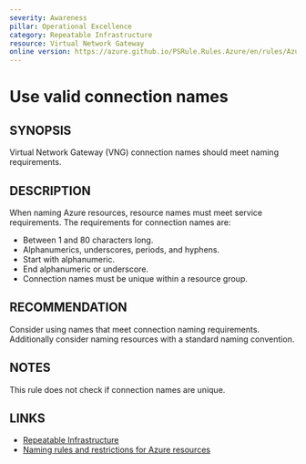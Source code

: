 ```yaml
---
severity: Awareness
pillar: Operational Excellence
category: Repeatable Infrastructure
resource: Virtual Network Gateway
online version: https://azure.github.io/PSRule.Rules.Azure/en/rules/Azure.VNG.ConnectionName/
---
```


# Use valid connection names

## SYNOPSIS

Virtual Network Gateway (VNG) connection names should meet naming requirements.

## DESCRIPTION

When naming Azure resources, resource names must meet service requirements.
The requirements for connection names are:

- Between 1 and 80 characters long.
- Alphanumerics, underscores, periods, and hyphens.
- Start with alphanumeric.
- End alphanumeric or underscore.
- Connection names must be unique within a resource group.

## RECOMMENDATION

Consider using names that meet connection naming requirements.
Additionally consider naming resources with a standard naming convention.

## NOTES

This rule does not check if connection names are unique.

## LINKS

- [Repeatable Infrastructure](https://docs.microsoft.com/azure/architecture/framework/devops/automation-infrastructure)
- [Naming rules and restrictions for Azure resources](https://docs.microsoft.com/azure/azure-resource-manager/management/resource-name-rules)
